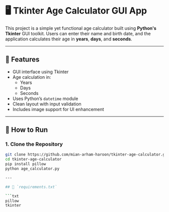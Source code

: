# 🖥️ Tkinter Age Calculator GUI App

This project is a simple yet functional age calculator built using **Python's Tkinter** GUI toolkit. Users can enter their name and birth date, and the application calculates their age in **years**, **days**, and **seconds**.

---

## 🧠 Features

- GUI interface using Tkinter
- Age calculation in:
  - Years
  - Days
  - Seconds
- Uses Python’s `datetime` module
- Clean layout with input validation
- Includes image support for UI enhancement

---

## 🚀 How to Run

### 1. Clone the Repository

```bash
git clone https://github.com/mian-arham-haroon/tkinter-age-calculator.git
cd tkinter-age-calculator
pip install pillow
python age_calculator.py

---

## 📄 `requirements.txt`

```txt
pillow
tkinter
